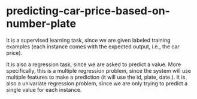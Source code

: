 # predicting-car-price-based-on-number-plate
It is a supervised learning task, since we are given labeled training examples (each instance comes with the expected output, i.e., the car price).

It is also a regression task, since we are asked to predict a value. More specifically, this is a multiple regression problem, since the system will use multiple features to make a prediction (it will use the id, plate, date.). It is also a univariate regression problem, since we are only trying to predict a single value for each instance.
